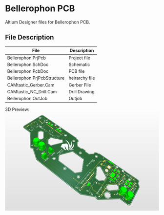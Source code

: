 # Bellerophon PCB

Altium Designer files for Bellerophon PCB.

## File Description

| File | Description |
| --- | --- |
|Bellerophon.PrjPcb|  Project file |
|Bellerophon.SchDoc|  Schematic |
|Bellerophon.PcbDoc| PCB file  |
|Bellerophon.PrjPcbStructure| heirarchy file  |
|CAMtastic_Gerber.Cam| Gerber File  |
|CAMtastic_NC_Drill.Cam|  Drill Drawing |
|Bellerophon.OutJob| Outjob  |

3D Preview:
![3D](https://github.com/PegasusDrone/electronics/blob/master/3D.png?raw=true)
